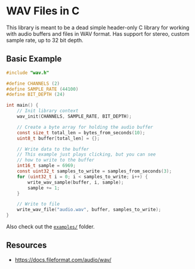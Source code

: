 # WAV Files in C

This library is meant to be a dead simple header-only C library for working with audio buffers and files in WAV format. Has support for stereo, custom sample rate, up to 32 bit depth.

## Basic Example

```c
#include "wav.h"

#define CHANNELS (2)
#define SAMPLE_RATE (44100)
#define BIT_DEPTH (24)

int main() {
    // Init library context
    wav_init(CHANNELS, SAMPLE_RATE, BIT_DEPTH);

    // Create a byte array for holding the audio buffer
    const size_t total_len = bytes_from_seconds(10);
    uint8_t buffer[total_len] = {};

    // Write data to the buffer
    // This example just plays clicking, but you can see
    // how to write to the buffer
    int16_t sample = 6969;
    const uint32_t samples_to_write = samples_from_seconds(3);
    for (uint32_t i = 0; i < samples_to_write; i++) {
        write_wav_sample(buffer, i, sample);
        sample += 1;
    }

    // Write to file
    write_wav_file("audio.wav", buffer, samples_to_write);
}
```

Also check out the [`examples/`](./examples/) folder.

## Resources

- <https://docs.fileformat.com/audio/wav/>
